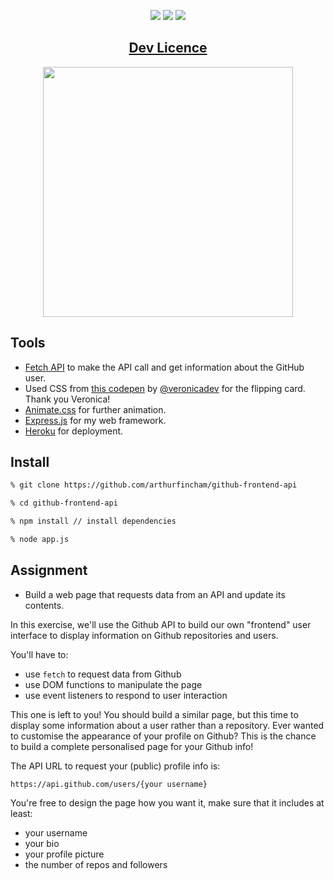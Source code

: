 <div align="center">

![](https://img.shields.io/github/last-commit/arthurfincham/github-frontend-api)
![](https://img.shields.io/github/languages/count/arthurfincham/github-frontend-api)
![](https://img.shields.io/github/languages/code-size/arthurfincham/github-frontend-api)


## [Dev Licence](https://git-card.herokuapp.com/)

<img src="public/css/images/preview.gif" width="400px">

</div>

## Tools

* [Fetch API](https://developer.mozilla.org/en-US/docs/Web/API/Fetch_API) to make the API call and get information about the GitHub user.
* Used CSS from [this codepen](https://codepen.io/veronicadev/pen/VXqZgR) by [@veronicadev](https://codepen.io/veronicadev) for the flipping card. Thank you Veronica!
* [Animate.css](https://animate.style/) for further animation.
* [Express.js](https://expressjs.com/) for my web framework.
* [Heroku](https://dashboard.heroku.com/) for deployment.


## Install

```bash
% git clone https://github.com/arthurfincham/github-frontend-api
```
```bash
% cd github-frontend-api
```
```bash
% npm install // install dependencies
```
```bash
% node app.js
```


## Assignment

* Build a web page that requests data from an API and update its contents.

In this exercise, we'll use the Github API to build our own "frontend" user interface to display information on Github repositories and users. 

You'll have to:
 * use `fetch` to request data from Github
 * use DOM functions to manipulate the page
 * use event listeners to respond to user interaction

 This one is left to you! You should build a similar page, but this time to display some information about a user rather than a repository. Ever wanted to customise the appearance of your profile on Github? This is the chance to build a complete personalised page for your Github info!

The API URL to request your (public) profile info is:
```
https://api.github.com/users/{your username}
```

You're free to design the page how you want it, make sure that it includes at least:
 * your username
 * your bio
 * your profile picture
 * the number of repos and followers